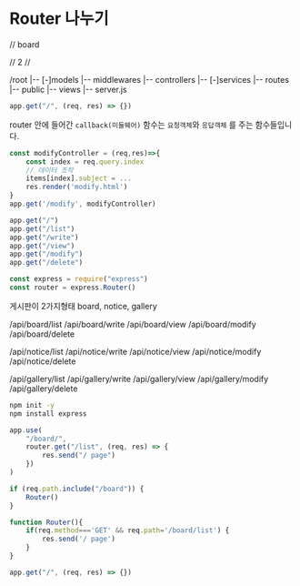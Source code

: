 # Router 나누기

// board

// 2
// 

/root
|-- [-]models
|-- middlewares
|-- controllers
|-- [-]services
|-- routes
|-- public
|-- views
|-- server.js

```js
app.get("/", (req, res) => {})
```

router 안에 들어간 `callback(미들웨어)` 함수는
`요청객체`와 `응답객체` 를 주는 함수들입니다.

```js
const modifyController = (req,res)=>{
    const index = req.query.index
    // 데이터 조작
    items[index].subject = ...
    res.render('modify.html')
}
app.get('/modify', modifyController)
```

```js
app.get("/")
app.get("/list")
app.get("/write")
app.get("/view")
app.get("/modify")
app.get("/delete")
```

```js
const express = require("express")
const router = express.Router()
```

게시판이 2가지형태
board, notice, gallery

/api/board/list
/api/board/write
/api/board/view
/api/board/modify
/api/board/delete

/api/notice/list
/api/notice/write
/api/notice/view
/api/notice/modify
/api/notice/delete

/api/gallery/list
/api/gallery/write
/api/gallery/view
/api/gallery/modify
/api/gallery/delete

```sh
npm init -y
npm install express

```

```js
app.use(
    "/board/",
    router.get("/list", (req, res) => {
        res.send("/ page")
    })
)

if (req.path.include("/board")) {
    Router()
}

function Router(){
    if(req.method==='GET' && req.path='/board/list') {
        res.send('/ page')
    }
}

app.get("/", (req, res) => {})
```
